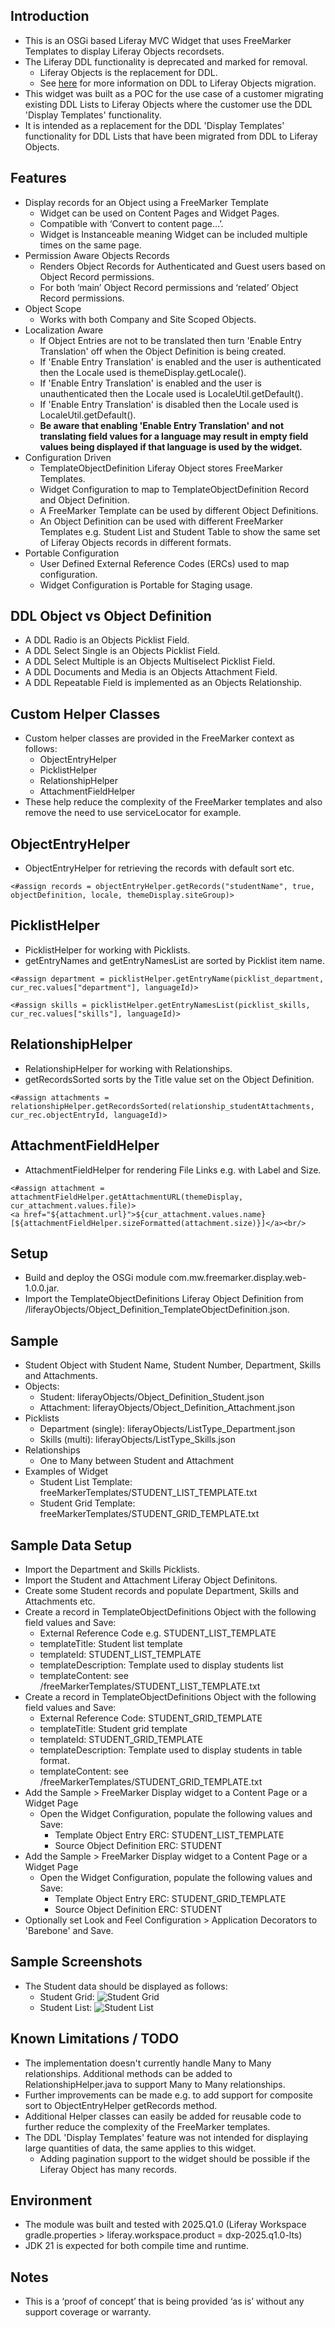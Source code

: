## Introduction ##
- This is an OSGi based Liferay MVC Widget that uses FreeMarker Templates to display Liferay Objects recordsets.
- The Liferay DDL functionality is deprecated and marked for removal.
  - Liferay Objects is the replacement for DDL.
  -  See [here](https://learn.liferay.com/w/dxp/low-code/forms/dynamic-data-lists/migrating-to-liferay-objects) for more information on DDL to Liferay Objects migration.
- This widget was built as a POC for the use case of a customer migrating existing DDL Lists to Liferay Objects where the customer use the DDL 'Display Templates' functionality.
- It is intended as a replacement for the DDL 'Display Templates' functionality for DDL Lists that have been migrated from DDL to Liferay Objects.

## Features ##
- Display records for an Object using a FreeMarker Template
  - Widget can be used on Content Pages and Widget Pages.
  - Compatible with ‘Convert to content page…’.
  - Widget is Instanceable meaning Widget can be included multiple times on the same page.
- Permission Aware Objects Records
  - Renders Object Records for Authenticated and Guest users based on Object Record permissions.
  - For both ‘main’ Object Record permissions and ‘related’ Object Record permissions.
- Object Scope
  - Works with both Company and Site Scoped Objects.
- Localization Aware
  - If Object Entries are not to be translated then turn 'Enable Entry Translation' off when the Object Definition is being created.
  - If 'Enable Entry Translation' is enabled and the user is authenticated then the Locale used is themeDisplay.getLocale().
  - If 'Enable Entry Translation' is enabled and the user is unauthenticated then the Locale used is LocaleUtil.getDefault().
  - If 'Enable Entry Translation' is disabled then the Locale used is LocaleUtil.getDefault().
  - **Be aware that enabling 'Enable Entry Translation' and not translating field values for a language may result in empty field values being displayed if that language is used by the widget.**
- Configuration Driven
  - TemplateObjectDefinition Liferay Object stores FreeMarker Templates.
  - Widget Configuration to map to TemplateObjectDefinition Record and Object Definition.
  - A FreeMarker Template can be used by different Object Definitions.
  - An Object Definition can be used with different FreeMarker Templates e.g. Student List and Student Table to show the same set of Liferay Objects records in different formats.
- Portable Configuration
  - User Defined External Reference Codes (ERCs) used to map configuration.
  - Widget Configuration is Portable for Staging usage.

## DDL Object vs Object Definition ##
- A DDL Radio is an Objects Picklist Field.
- A DDL Select Single is an Objects Picklist Field.
- A DDL Select Multiple is an Objects Multiselect Picklist Field.
- A DDL Documents and Media is an Objects Attachment Field.
- A DDL Repeatable Field is implemented as an Objects Relationship.

## Custom Helper Classes ##
- Custom helper classes are provided in the FreeMarker context as follows:
  - ObjectEntryHelper
  - PicklistHelper
  - RelationshipHelper
  - AttachmentFieldHelper
- These help reduce the complexity of the FreeMarker templates and also remove the need to use serviceLocator for example.

## ObjectEntryHelper ##
- ObjectEntryHelper for retrieving the records with default sort etc.
```
<#assign records = objectEntryHelper.getRecords("studentName", true, objectDefinition, locale, themeDisplay.siteGroup)>
```
## PicklistHelper ##
- PicklistHelper for working with Picklists.
- getEntryNames and getEntryNamesList are sorted by Picklist item name.
```
<#assign department = picklistHelper.getEntryName(picklist_department, cur_rec.values["department"], languageId)>
```
```
<#assign skills = picklistHelper.getEntryNamesList(picklist_skills, cur_rec.values["skills"], languageId)>
```
## RelationshipHelper ##
- RelationshipHelper for working with Relationships.
- getRecordsSorted sorts by the Title value set on the Object Definition.
```
<#assign attachments = relationshipHelper.getRecordsSorted(relationship_studentAttachments, cur_rec.objectEntryId, languageId)>
```
## AttachmentFieldHelper ##
- AttachmentFieldHelper for rendering File Links e.g. with Label and Size.
```
<#assign attachment = attachmentFieldHelper.getAttachmentURL(themeDisplay, cur_attachment.values.file)>
<a href="${attachment.url}">${cur_attachment.values.name} [${attachmentFieldHelper.sizeFormatted(attachment.size)}]</a><br/>
```

## Setup ##
- Build and deploy the OSGi module com.mw.freemarker.display.web-1.0.0.jar.
- Import the TemplateObjectDefinitions Liferay Object Definition from /liferayObjects/Object_Definition_TemplateObjectDefinition.json.

## Sample ##
- Student Object with Student Name, Student Number, Department, Skills and Attachments.
- Objects:
  - Student: liferayObjects/Object_Definition_Student.json
  - Attachment: liferayObjects/Object_Definition_Attachment.json
- Picklists
  - Department (single): liferayObjects/ListType_Department.json
  - Skills (multi): liferayObjects/ListType_Skills.json
- Relationships
  - One to Many between Student and Attachment
- Examples of Widget
  - Student List Template: freeMarkerTemplates/STUDENT_LIST_TEMPLATE.txt
  - Student Grid Template: freeMarkerTemplates/STUDENT_GRID_TEMPLATE.txt

## Sample Data Setup ##
- Import the Department and Skills Picklists.
- Import the Student and Attachment Liferay Object Definitons.
- Create some Student records and populate Department, Skills and Attachments etc.
- Create a record in TemplateObjectDefinitions Object with the following field values and Save:
  - External Reference Code e.g. STUDENT_LIST_TEMPLATE
  - templateTitle: Student list template
  - templateId: STUDENT_LIST_TEMPLATE
  - templateDescription: Template used to display students list
  - templateContent: see /freeMarkerTemplates/STUDENT_LIST_TEMPLATE.txt
- Create a record in TemplateObjectDefinitions Object with the following field values and Save:
  - External Reference Code: STUDENT_GRID_TEMPLATE
  - templateTitle: Student grid template
  - templateId: STUDENT_GRID_TEMPLATE
  - templateDescription: Template used to display students in table format.
  - templateContent: see /freeMarkerTemplates/STUDENT_GRID_TEMPLATE.txt
- Add the Sample > FreeMarker Display widget to a Content Page or a Widget Page
  - Open the Widget Configuration, populate the following values and Save:
    - Template Object Entry ERC: STUDENT_LIST_TEMPLATE
    - Source Object Definition ERC: STUDENT
- Add the Sample > FreeMarker Display widget to a Content Page or a Widget Page
  - Open the Widget Configuration, populate the following values and Save:
    - Template Object Entry ERC: STUDENT_GRID_TEMPLATE
    - Source Object Definition ERC: STUDENT
- Optionally set Look and Feel Configuration > Application Decorators to 'Barebone' and Save.

## Sample Screenshots ##
- The Student data should be displayed as follows:
  - Student Grid:
![Student Grid](screenshots/student_grid.jpg)
  - Student List:
![Student List](screenshots/student_list.jpg)

## Known Limitations / TODO ##
- The implementation doesn't currently handle Many to Many relationships. Additional methods can be added to RelationshipHelper.java to support Many to Many relationships.
- Further improvements can be made e.g. to add support for composite sort to ObjectEntryHelper getRecords method.
- Additional Helper classes can easily be added for reusable code to further reduce the complexity of the FreeMarker templates.
- The DDL 'Display Templates' feature was not intended for displaying large quantities of data, the same applies to this widget.
  - Adding pagination support to the widget should be possible if the Liferay Object has many records.

## Environment ##
- The module was built and tested with 2025.Q1.0 (Liferay Workspace gradle.properties > liferay.workspace.product = dxp-2025.q1.0-lts)
- JDK 21 is expected for both compile time and runtime.

## Notes ##
- This is a ‘proof of concept’ that is being provided ‘as is’ without any support coverage or warranty.
